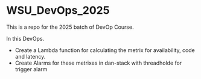 # WSU_DevOps_2025
This is a repo for the 2025 batch of DevOp Course. 

In this DevOps. 
- Create a Lambda function for calculating the metrix for availability, code and latency.
- Create Alarms for these metrixes in dan-stack with threadholde for trigger alarm
